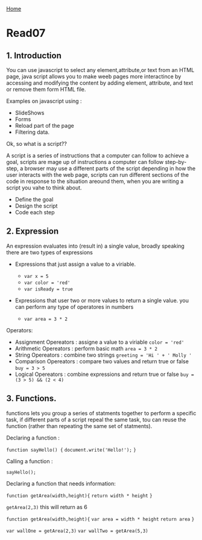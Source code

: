 [Home](https://sayefdeen.github.io/reading-notes/home)

# Read07

## 1. Introduction

You can use javascript to select any element,attribute,or text from an HTML page, java script allows you to make weeb pages more interactince by accessing and modifying the content by adding element, attribute, and text or remove them form HTML file.

Examples on javascript using :

- SlideShows
- Forms
- Reload part of the page
- Filtering data.

Ok, so what is a script??

A script is a series of instructions that a computer can follow to achieve a goal, scripts are mage up of instructions a computer can follow step-by-step, a browser may use a different parts of the script depending in how the user interacts with the web page, scripts can run different sections of the code in response to the situation areound them, when you are writing a script you vahe to think about.

- Define the goal
- Design the script
- Code each step

## 2. Expression

An expression evaluates into (result in) a single value, broadly speaking there are two types of expressions

- Expressions that just assign a value to a viriable.

  - `var x = 5`
  - `var color = 'red'`
  - `var isReady = true`

- Expressions that user two or more values to return a single value. you can perform any type of operatores in numbers
  - `var area = 3 * 2`

Operators:

- Assignment Opereators : assigne a value to a viriable `color = 'red'`
- Arithmetic Opereators : perform basic math `area = 3 * 2`
- String Opereators : combine two strings `greeting = 'Hi ' + ' Molly '`
- Comparison Opereators : compare two values and return true or false `buy = 3 > 5`
- Logical Opereators : combine expressions and return true or false
  `buy = (3 > 5) && (2 < 4)`

## 3. Functions.

functions lets you group a series of statments together to perform a specific task, if different parts of a script repeal the same task, tou can reuse the function (rather than repeating the same set of statments).

Declaring a function :

`function sayHello() {`
`document.write('Hello!');`
`}`

Calling a function :

`sayHello();`

Declaring a function that needs information:

`function getArea(width,height){`
`return width * height`
`}`

`getArea(2,3)` this will return as 6

`function getArea(width,height){`
`var area = width * height`
`return area`
`}`

`var wallOne = getArea(2,3)`
`var wallTwo = getArea(5,3)`

